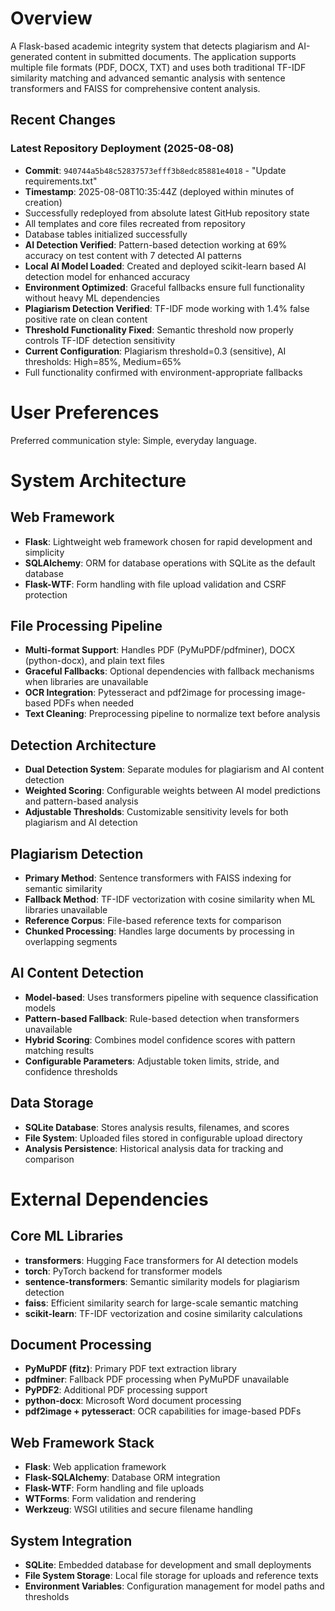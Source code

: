 # Overview

A Flask-based academic integrity system that detects plagiarism and AI-generated content in submitted documents. The application supports multiple file formats (PDF, DOCX, TXT) and uses both traditional TF-IDF similarity matching and advanced semantic analysis with sentence transformers and FAISS for comprehensive content analysis.

## Recent Changes

### Latest Repository Deployment (2025-08-08)
- **Commit**: `940744a5b48c52837573efff3b8edc85881e4018` - "Update requirements.txt" 
- **Timestamp**: 2025-08-08T10:35:44Z (deployed within minutes of creation)
- Successfully redeployed from absolute latest GitHub repository state
- All templates and core files recreated from repository
- Database tables initialized successfully
- **AI Detection Verified**: Pattern-based detection working at 69% accuracy on test content with 7 detected AI patterns
- **Local AI Model Loaded**: Created and deployed scikit-learn based AI detection model for enhanced accuracy
- **Environment Optimized**: Graceful fallbacks ensure full functionality without heavy ML dependencies
- **Plagiarism Detection Verified**: TF-IDF mode working with 1.4% false positive rate on clean content
- **Threshold Functionality Fixed**: Semantic threshold now properly controls TF-IDF detection sensitivity
- **Current Configuration**: Plagiarism threshold=0.3 (sensitive), AI thresholds: High=85%, Medium=65%
- Full functionality confirmed with environment-appropriate fallbacks

# User Preferences

Preferred communication style: Simple, everyday language.

# System Architecture

## Web Framework
- **Flask**: Lightweight web framework chosen for rapid development and simplicity
- **SQLAlchemy**: ORM for database operations with SQLite as the default database
- **Flask-WTF**: Form handling with file upload validation and CSRF protection

## File Processing Pipeline
- **Multi-format Support**: Handles PDF (PyMuPDF/pdfminer), DOCX (python-docx), and plain text files
- **Graceful Fallbacks**: Optional dependencies with fallback mechanisms when libraries are unavailable
- **OCR Integration**: Pytesseract and pdf2image for processing image-based PDFs when needed
- **Text Cleaning**: Preprocessing pipeline to normalize text before analysis

## Detection Architecture
- **Dual Detection System**: Separate modules for plagiarism and AI content detection
- **Weighted Scoring**: Configurable weights between AI model predictions and pattern-based analysis
- **Adjustable Thresholds**: Customizable sensitivity levels for both plagiarism and AI detection

## Plagiarism Detection
- **Primary Method**: Sentence transformers with FAISS indexing for semantic similarity
- **Fallback Method**: TF-IDF vectorization with cosine similarity when ML libraries unavailable
- **Reference Corpus**: File-based reference texts for comparison
- **Chunked Processing**: Handles large documents by processing in overlapping segments

## AI Content Detection
- **Model-based**: Uses transformers pipeline with sequence classification models
- **Pattern-based Fallback**: Rule-based detection when transformers unavailable
- **Hybrid Scoring**: Combines model confidence scores with pattern matching results
- **Configurable Parameters**: Adjustable token limits, stride, and confidence thresholds

## Data Storage
- **SQLite Database**: Stores analysis results, filenames, and scores
- **File System**: Uploaded files stored in configurable upload directory
- **Analysis Persistence**: Historical analysis data for tracking and comparison

# External Dependencies

## Core ML Libraries
- **transformers**: Hugging Face transformers for AI detection models
- **torch**: PyTorch backend for transformer models
- **sentence-transformers**: Semantic similarity models for plagiarism detection
- **faiss**: Efficient similarity search for large-scale semantic matching
- **scikit-learn**: TF-IDF vectorization and cosine similarity calculations

## Document Processing
- **PyMuPDF (fitz)**: Primary PDF text extraction library
- **pdfminer**: Fallback PDF processing when PyMuPDF unavailable
- **PyPDF2**: Additional PDF processing support
- **python-docx**: Microsoft Word document processing
- **pdf2image + pytesseract**: OCR capabilities for image-based PDFs

## Web Framework Stack
- **Flask**: Web application framework
- **Flask-SQLAlchemy**: Database ORM integration
- **Flask-WTF**: Form handling and file uploads
- **WTForms**: Form validation and rendering
- **Werkzeug**: WSGI utilities and secure filename handling

## System Integration
- **SQLite**: Embedded database for development and small deployments
- **File System Storage**: Local file storage for uploads and reference texts
- **Environment Variables**: Configuration management for model paths and thresholds